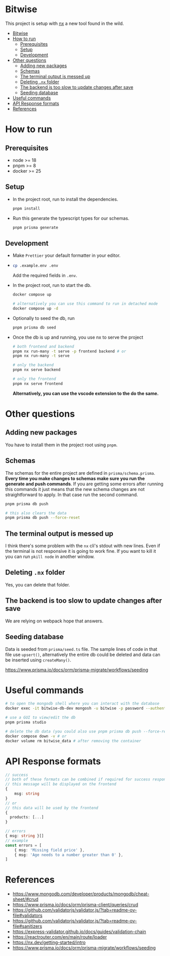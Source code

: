 # Bitwise

This project is setup with [nx](https://nx.dev/) a new tool found in the wild.

- [Bitwise](#bitwise)
- [How to run](#how-to-run)
  - [Prerequisites](#prerequisites)
  - [Setup](#setup)
  - [Development](#development)
- [Other questions](#other-questions)
  - [Adding new packages](#adding-new-packages)
  - [Schemas](#schemas)
  - [The terminal output is messed up](#the-terminal-output-is-messed-up)
  - [Deleting `.nx` folder](#deleting-nx-folder)
  - [The backend is too slow to update changes after save](#the-backend-is-too-slow-to-update-changes-after-save)
  - [Seeding database](#seeding-database)
- [Useful commands](#useful-commands)
- [API Response formats](#api-response-formats)
- [References](#references)

# How to run

## Prerequisites

- node >= 18
- pnpm >= 8
- docker >= 25

## Setup

- In the project root, run to install the dependencies.
  ```bash
  pnpm install
  ```
- Run this generate the typescript types for our schemas.
  ```bash
  pnpm prisma generate
  ```

## Development

- Make `Prettier` your default formatter in your editor.
- ```bash
  cp .example.env .env
  ```
  Add the required fields in `.env`.
- In the project root, run to start the db.

  ```bash
  docker compose up

  # alternatively you can use this command to run in detached mode
  docker compose up -d
  ```

- Optionally to seed the db, run

  ```bash
  pnpm prisma db seed
  ```

- Once the db is up and running, you use nx to serve the project

  ```bash
  # both frontend and backend
  pnpm nx run-many -t serve -p frontend backend # or
  pnpm nx run-many -t serve

  # only the backend
  pnpm nx serve backend

  # only the frontend
  pnpm nx serve frontend
  ```

  **Alternatively, you can use the vscode extension to the do the same.**

# Other questions

## Adding new packages

You have to install them in the project root using `pnpm`.

## Schemas

The schemas for the entire project are defined in `prisma/schema.prisma`.
**Every time you make changes to schemas make sure you run the generate and push commands**. If you are getting some errors after running this commands it just means that the new schema changes are not straightforward to apply. In that case run the second command.

```bash
pnpm prisma db push

# this also clears the data
pnpm prisma db push --force-reset
```

## The terminal output is messed up

I think there's some problem with the `nx` cli's stdout with new lines. Even if the terminal is not responsive it is going to work fine. If you want to kill it you can run `pkill node` in another window.

## Deleting `.nx` folder

Yes, you can delete that folder.

## The backend is too slow to update changes after save

We are relying on webpack hope that answers.

## Seeding database

Data is seeded from `prisma/seed.ts` file. The sample lines of code in that file use `upsert()`, alternatively the entire db could be deleted and data can be inserted using `createMany()`.

https://www.prisma.io/docs/orm/prisma-migrate/workflows/seeding

# Useful commands

```bash
# to open the mongodb shell where you can interact with the database
docker exec -it bitwise-db-dev mongosh -u bitwise -p password --authenticationDatabase admin bitwise

# use a GUI to view/edit the db
pnpm prisma studio

# delete the db data (you could also use pnpm prisma db push --force-reset)
docker compose down -v # or
docker volume rm bitwise_data # after removing the container
```

# API Response formats

```typescript
// success
// both of these formats can be combined if required for success responses
// this message will be displayed on the frontend
{
	msg: string
}
// or
// this data will be used by the frontend
{
  products: [...]
}

// errors
{ msg: string }[]
// example
const errors = [
	{ msg: 'Missing field price' },
	{ msg: 'Age needs to a number greater than 0' },
]
```

# References

- https://www.mongodb.com/developer/products/mongodb/cheat-sheet/#crud
- https://www.prisma.io/docs/orm/prisma-client/queries/crud
- https://github.com/validatorjs/validator.js/?tab=readme-ov-file#validators
- https://github.com/validatorjs/validator.js/?tab=readme-ov-file#sanitizers
- https://express-validator.github.io/docs/guides/validation-chain
- https://reactrouter.com/en/main/route/loader
- https://nx.dev/getting-started/intro
- https://www.prisma.io/docs/orm/prisma-migrate/workflows/seeding
